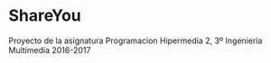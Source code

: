 # ShareYou

Proyecto de la asignatura Programacion Hipermedia 2, 3º Ingenieria Multimedia 2016-2017
